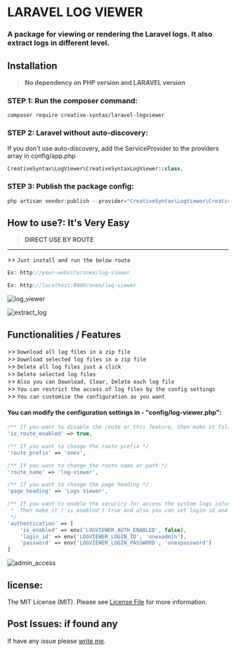 # LARAVEL LOG VIEWER

### A package for viewing or rendering the Laravel logs. It also extract logs in different level.

## Installation

> **No dependency on PHP version and LARAVEL version**

### STEP 1: Run the composer command:

```shell
composer require creative-syntax/laravel-logviewer
```

### STEP 2: Laravel without auto-discovery:

If you don't use auto-discovery, add the ServiceProvider to the providers array in config/app.php

```php
CreativeSyntax\LogViewer\CreativeSyntaxLogViewer::class,
```

### STEP 3: Publish the package config:

```php
php artisan vendor:publish --provider="CreativeSyntax\LogViewer\CreativeSyntaxLogViewer" --force
```

## How to use?: It's Very Easy

> **DIRECT USE BY ROUTE**
---
<dl>
  <dt>>> <code>Just install and run the below route </span></code></dt>
</dl>

```php
Ex: http://your-website/onex/log-viewer

Ex: http://localhost:8000/onex/log-viewer
```

![log_viewer](https://user-images.githubusercontent.com/24665327/222919334-3bb531a5-6a42-49ce-93c9-7d1b2478179d.png)


![extract_log](https://user-images.githubusercontent.com/24665327/222919351-786ca012-f478-4e34-aced-5e6a7683981c.png)


## Functionalities / Features
<dl>
  <dt>>> <code>Download all log files in a zip file </span></code></dt>
  <dt>>> <code>Download selected log files in a zip file </span></code></dt>
  <dt>>> <code>Delete all log files just a click </span></code></dt>
  <dt>>> <code>Delete selected log files </span></code></dt>
  <dt>>> <code>Also you can Download, Clear, Delete each log file</span></code></dt>
  <dt>>> <code>You can restrict the access of log files by the config settings</span></code></dt>
  <dt>>> <code>You can customize the configuration as you want</span></code></dt>
</dl>

#### You can modify the configuration settings in - "config/log-viewer.php":

```php
/** If you want to disable the route or this feature, then make it false */
'is_route_enabled' => true,
```

```php
/** If you want to change the route prefix */
'route_prefix' => 'onex',
```

```php
/** If you want to change the route name or path */
'route_name' => 'log-viewer',
```

```php
/** If you want to change the page heading */
'page_heading' => 'Logs Viewer',
```

```php
/** If you want to enable the securiry for access the system logs information
 *  Then make it ('is_enabled') true and also you can set login-id and password through .env
 */
'authentication' => [
    'is_enabled' => env('LOGVIEWER_AUTH_ENABLED', false),
    'login_id' => env('LOGVIEWER_LOGIN_ID', 'onexadmin'),
    'password' => env('LOGVIEWER_LOGIN_PASSWORD', 'onexpassword')
]
```

![admin_access](https://user-images.githubusercontent.com/24665327/222919478-474bcc99-bc5b-4414-8d17-6dfa16ef09b1.png)


## license:
The MIT License (MIT). Please see [License File](LICENSE.md) for more information.

## Post Issues: if found any
If have any issue please [write me](https://github.com/dev-arindam-roy/laravel-log-viewer/issues).

